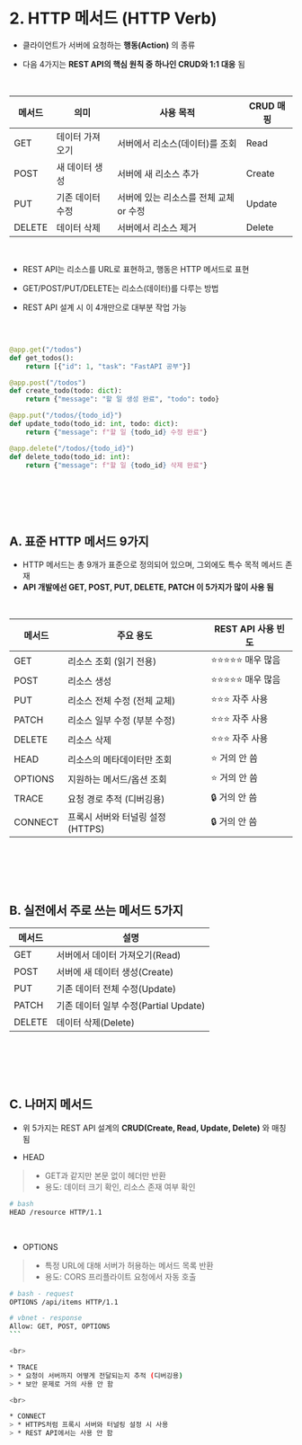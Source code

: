 # 2. HTTP 메서드 (HTTP Verb)
* 클라이언트가 서버에 요청하는 **행동(Action)** 의 종류

* 다음 4가지는 **REST API의 핵심 원칙 중 하나인 CRUD와 1:1 대응** 됨

<br>

|메서드|의미|사용 목적|CRUD 매핑|
|----|----|----|----|
|GET|데이터 가져오기|서버에서 리소스(데이터)를 조회|Read|
|POST|새 데이터 생성|서버에 새 리소스 추가|Create|
|PUT|기존 데이터 수정|서버에 있는 리소스를 전체 교체 or 수정|Update|
|DELETE|데이터 삭제|서버에서 리소스 제거|Delete|

<br>

* REST API는 리소스를 URL로 표현하고, 행동은 HTTP 메서드로 표현

* GET/POST/PUT/DELETE는 리소스(데이터)를 다루는 방법
* REST API 설계 시 이 4개만으로 대부분 작업 가능

<br>

```python

@app.get("/todos")
def get_todos():
    return [{"id": 1, "task": "FastAPI 공부"}]

@app.post("/todos")
def create_todo(todo: dict):
    return {"message": "할 일 생성 완료", "todo": todo}

@app.put("/todos/{todo_id}")
def update_todo(todo_id: int, todo: dict):
    return {"message": f"할 일 {todo_id} 수정 완료"}

@app.delete("/todos/{todo_id}")
def delete_todo(todo_id: int):
    return {"message": f"할 일 {todo_id} 삭제 완료"}
```

<br>
<br>
<br>
<br>

## A. 표준 HTTP 메서드 9가지
* HTTP 메서드는 총 9개가 표준으로 정의되어 있으며, 그외에도 특수 목적 메서드 존재
* **API 개발에선 GET, POST, PUT, DELETE, PATCH 이 5가지가 많이 사용 됨**

<br>

|메서드|주요 용도|REST API 사용 빈도|
|---|---|---|
|GET|리소스 조회 (읽기 전용)|⭐⭐⭐⭐⭐ 매우 많음|
|POST|리소스 생성|⭐⭐⭐⭐⭐ 매우 많음|
|PUT|리소스 전체 수정 (전체 교체)|⭐⭐⭐ 자주 사용|
|PATCH|리소스 일부 수정 (부분 수정)|⭐⭐⭐ 자주 사용|
|DELETE|리소스 삭제|⭐⭐⭐ 자주 사용|
|HEAD|리소스의 메타데이터만 조회|⭐ 거의 안 씀|
|OPTIONS|지원하는 메서드/옵션 조회|⭐ 거의 안 씀|
|TRACE|요청 경로 추적 (디버깅용)|🔒 거의 안 씀|
|CONNECT|프록시 서버와 터널링 설정 (HTTPS)|🔒 거의 안 씀|

<br>
<br>
<br>
<br>

## B. 실전에서 주로 쓰는 메서드 5가지
|메서드|설명|
|---|---|
|GET|서버에서 데이터 가져오기(Read)|
|POST|서버에 새 데이터 생성(Create)|
|PUT|기존 데이터 전체 수정(Update)|
|PATCH|기존 데이터 일부 수정(Partial Update)|
|DELETE|데이터 삭제(Delete)|

<br>
<br>
<br>
<br>

## C. 나머지 메서드

* 위 5가지는 REST API 설계의 **CRUD(Create, Read, Update, Delete)** 와 매칭됨

* HEAD
> * GET과 같지만 본문 없이 헤더만 반환
> * 용도: 데이터 크기 확인, 리소스 존재 여부 확인
```bash
# bash
HEAD /resource HTTP/1.1
```

<br>

* OPTIONS
> * 특정 URL에 대해 서버가 허용하는 메서드 목록 반환
> * 용도: CORS 프리플라이트 요청에서 자동 호출

````bash
# bash - request
OPTIONS /api/items HTTP/1.1

# vbnet - response
Allow: GET, POST, OPTIONS
```

<br>

* TRACE
> * 요청이 서버까지 어떻게 전달되는지 추적 (디버깅용)
> * 보안 문제로 거의 사용 안 함

<br>

* CONNECT
> * HTTPS처럼 프록시 서버와 터널링 설정 시 사용
> * REST API에서는 사용 안 함
